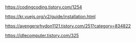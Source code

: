 https://codingcoding.tistory.com/1254


https://kr.vuejs.org/v2/guide/installation.html

https://avengersrhydon1121.tistory.com/251?category=834822

https://idlecomputer.tistory.com/325


